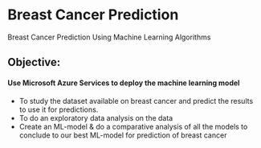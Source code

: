 # Breast Cancer Prediction
Breast Cancer Prediction Using Machine Learning Algorithms

## Objective:
#### Use Microsoft Azure Services to deploy the machine learning model
- To study the dataset available on breast cancer and predict the results to use it for predictions.
- To do an exploratory data analysis on the data
- Create an ML-model & do a comparative analysis of all the models to conclude to our best ML-model for prediction of breast cancer
